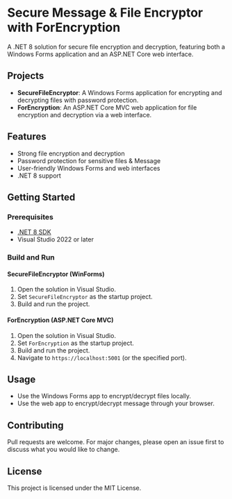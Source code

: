 # Secure Message & File Encryptor with ForEncryption

A .NET 8 solution for secure file encryption and decryption, featuring both a Windows Forms application and an ASP.NET Core web interface.

## Projects

- **SecureFileEncryptor**: A Windows Forms application for encrypting and decrypting files with password protection.
- **ForEncryption**: An ASP.NET Core MVC web application for file encryption and decryption via a web interface.

## Features

- Strong file encryption and decryption
- Password protection for sensitive files & Message
- User-friendly Windows Forms and web interfaces
- .NET 8 support

## Getting Started

### Prerequisites

- [.NET 8 SDK](https://dotnet.microsoft.com/download/dotnet/8.0)
- Visual Studio 2022 or later

### Build and Run

#### SecureFileEncryptor (WinForms)

1. Open the solution in Visual Studio.
2. Set `SecureFileEncryptor` as the startup project.
3. Build and run the project.

#### ForEncryption (ASP.NET Core MVC)

1. Open the solution in Visual Studio.
2. Set `ForEncryption` as the startup project.
3. Build and run the project.
4. Navigate to `https://localhost:5001` (or the specified port).

## Usage

- Use the Windows Forms app to encrypt/decrypt files locally.
- Use the web app to encrypt/decrypt message through your browser.

## Contributing

Pull requests are welcome. For major changes, please open an issue first to discuss what you would like to change.

## License

This project is licensed under the MIT License.
